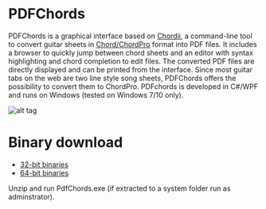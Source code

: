 PDFChords
=========

PDFChords is a graphical interface based on <a href="http://www.vromans.org/johan/projects/Chordii/chordpro/index.html" target="new">Chordii</a>, a command-line tool to convert guitar sheets in <a href="http://www.vromans.org/johan/projects/Chordii/chordpro/index.html" target="new">Chord/ChordPro</a> format into PDF files. It includes a browser to quickly jump between chord sheets and an editor with syntax highlighting and chord completion to edit files. The converted PDF files are directly displayed and can be printed from the interface. Since most guitar tabs on the web are two line style song sheets, PDFChords offers the possibility to convert them to ChordPro. PDFchords is developed in C#/WPF and runs on Windows (tested on Windows 7/10 only).

![alt tag](https://github.com/frankenjoe/pdfchords/blob/master/pics/gui.png)

Binary download
=========

- <a href="http://myweb.rz.uni-augsburg.de/~wagjohan/pdfchords_x86.zip">32-bit binaries</a>
- <a href="http://myweb.rz.uni-augsburg.de/~wagjohan/pdfchords_x64.zip">64-bit binaries</a> 

Unzip and run PdfChords.exe (if extracted to a system folder run as adminstrator).

